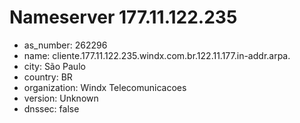 # Nameserver 177.11.122.235

* as_number: 262296
* name: cliente.177.11.122.235.windx.com.br.122.11.177.in-addr.arpa.
* city: São Paulo
* country: BR
* organization: Windx Telecomunicacoes
* version: Unknown
* dnssec: false

